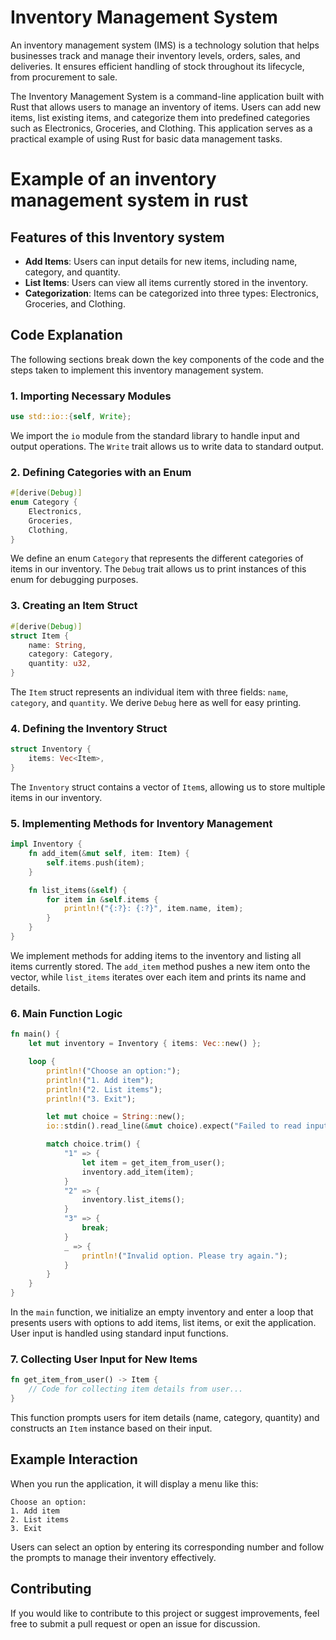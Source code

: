  # Inventory Management System
An inventory management system (IMS) is a technology solution that helps businesses track and manage their inventory levels, orders, sales, and deliveries. It ensures efficient handling of stock throughout its lifecycle, from procurement to sale.

The Inventory Management System is a command-line application built with Rust that allows users to manage an inventory of items. Users can add new items, list existing items, and categorize them into predefined categories such as Electronics, Groceries, and Clothing. This application serves as a practical example of using Rust for basic data management tasks.

# Example of an inventory management system in rust

## Features of this Inventory system

- **Add Items**: Users can input details for new items, including name, category, and quantity.
- **List Items**: Users can view all items currently stored in the inventory.
- **Categorization**: Items can be categorized into three types: Electronics, Groceries, and Clothing.



## Code Explanation

The following sections break down the key components of the code and the steps taken to implement this inventory management system.

### 1. Importing Necessary Modules

```rust
use std::io::{self, Write}; 
```
We import the `io` module from the standard library to handle input and output operations. The `Write` trait allows us to write data to standard output.

### 2. Defining Categories with an Enum

```rust
#[derive(Debug)]
enum Category {
    Electronics,
    Groceries,
    Clothing,
}
```
We define an enum `Category` that represents the different categories of items in our inventory. The `Debug` trait allows us to print instances of this enum for debugging purposes.

### 3. Creating an Item Struct

```rust
#[derive(Debug)]
struct Item {
    name: String,
    category: Category,
    quantity: u32,
}
```
The `Item` struct represents an individual item with three fields: `name`, `category`, and `quantity`. We derive `Debug` here as well for easy printing.

### 4. Defining the Inventory Struct

```rust
struct Inventory {
    items: Vec<Item>, 
}
```
The `Inventory` struct contains a vector of `Item`s, allowing us to store multiple items in our inventory.

### 5. Implementing Methods for Inventory Management

```rust
impl Inventory {
    fn add_item(&mut self, item: Item) {
        self.items.push(item);
    }

    fn list_items(&self) {
        for item in &self.items {
            println!("{:?}: {:?}", item.name, item);
        }
    }
}
```
We implement methods for adding items to the inventory and listing all items currently stored. The `add_item` method pushes a new item onto the vector, while `list_items` iterates over each item and prints its name and details.

### 6. Main Function Logic

```rust
fn main() {
    let mut inventory = Inventory { items: Vec::new() };

    loop {
        println!("Choose an option:");
        println!("1. Add item");
        println!("2. List items");
        println!("3. Exit");

        let mut choice = String::new();
        io::stdin().read_line(&mut choice).expect("Failed to read input");

        match choice.trim() {
            "1" => {
                let item = get_item_from_user();
                inventory.add_item(item);
            }
            "2" => {
                inventory.list_items();
            }
            "3" => {
                break;
            }
            _ => {
                println!("Invalid option. Please try again.");
            }
        }
    }
}
```
In the `main` function, we initialize an empty inventory and enter a loop that presents users with options to add items, list items, or exit the application. User input is handled using standard input functions.

### 7. Collecting User Input for New Items

```rust
fn get_item_from_user() -> Item {
    // Code for collecting item details from user...
}
```
This function prompts users for item details (name, category, quantity) and constructs an `Item` instance based on their input.

## Example Interaction

When you run the application, it will display a menu like this:

```
Choose an option:
1. Add item
2. List items
3. Exit
```

Users can select an option by entering its corresponding number and follow the prompts to manage their inventory effectively.

## Contributing

If you would like to contribute to this project or suggest improvements, feel free to submit a pull request or open an issue for discussion.

```
